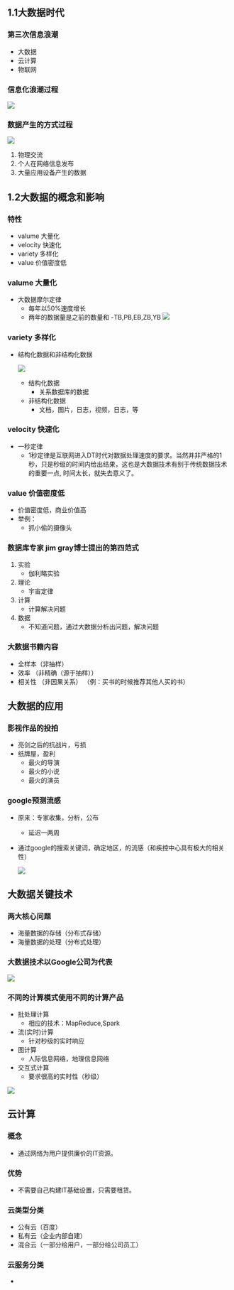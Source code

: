 ## 1.1大数据时代 ##



### 第三次信息浪潮 ###

- 大数据
- 云计算
- 物联网

### 信息化浪潮过程 ###

  ![](https://i.imgur.com/qagEKJ6.png)


### 数据产生的方式过程 ###

![](https://i.imgur.com/kd30mp0.png)

1. 物理交流
2. 个人在网络信息发布
3. 大量应用设备产生的数据 




## 1.2大数据的概念和影响 ##



### 特性 ###

- valume 大量化 
- velocity 快速化
- variety 多样化
- value 价值密度低


### valume 大量化 ###

- 大数据摩尔定律
    - 每年以50%速度增长
    - 两年的数据量是之前的数量和
    -TB,PB,EB,ZB,YB 
    ![](https://i.imgur.com/HCMr3N8.png)



### variety 多样化 ###

- 结构化数据和非结构化数据

    ![](https://i.imgur.com/DcjsL4c.png)
    - 结构化数据  
        -  关系数据库的数据
    - 非结构化数据 
        - 文档，图片，日志，视频，日志，等

### velocity 快速化 ###


- 一秒定律
    - 1秒定律是互联网进入DT时代对数据处理速度的要求。当然并非严格的1秒，只是秒级的时间内给出结果，这也是大数据技术有别于传统数据技术的重要一点, 时间太长，就失去意义了。
   



### value 价值密度低 ###
        
    
- 价值密度低，商业价值高
- 举例：
    - 抓小偷的摄像头

### 数据库专家 jim gray博士提出的第四范式 ###

1. 实验
    - 伽利略实验 
2. 理论
    - 宇宙定律
3. 计算
    - 计算解决问题
4. 数据
    - 不知道问题，通过大数据分析出问题，解决问题
  


### 大数据书籍内容 

- 全样本（非抽样）
- 效率 （非精确（源于抽样））
- 相关性 （非因果关系）  （例：买书的时候推荐其他人买的书）




## 大数据的应用 ##

### 影视作品的投拍 ###

- 亮剑之后的抗战片，亏损
- 纸牌屋，盈利
    - 最火的导演
    - 最火的小说
    - 最火的演员

### google预测流感 ###

- 原来：专家收集，分析，公布
    - 延迟一两周

- 通过google的搜索关键词，确定地区，的流感（和疾控中心具有极大的相关性）

    ![](https://i.imgur.com/69vrdXb.png)



## 大数据关键技术 ##

### 两大核心问题 ###

- 海量数据的存储（分布式存储）
- 海量数据的处理（分布式处理）

### 大数据技术以Google公司为代表 ###

  ![](https://i.imgur.com/LBJRTy4.png)


### 不同的计算模式使用不同的计算产品 ###

- 批处理计算
    - 相应的技术：MapReduce,Spark
- 流(实时)计算
    - 针对秒级的实时响应
- 图计算
    - 人际信息网络，地理信息网络
- 交互式计算
    - 要求很高的实时性（秒级）

![](https://i.imgur.com/n2cMuym.png)


## 云计算 ##


### 概念 ###

- 通过网络为用户提供廉价的IT资源。

### 优势 ###

- 不需要自己构建IT基础设置，只需要租赁。

### 云类型分类 ###

- 公有云（百度）
- 私有云（企业内部自建）
- 混合云（一部分给用户，一部分给公司员工）

### 云服务分类 ###

















-